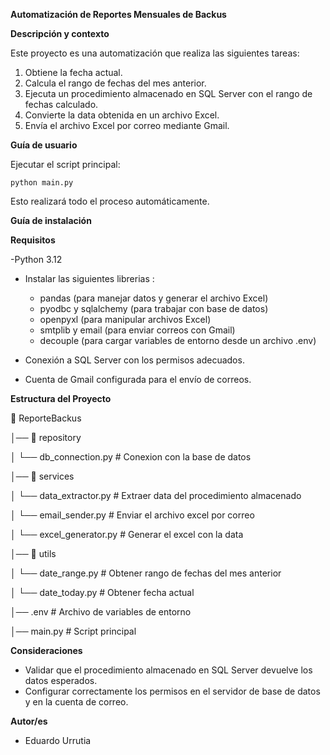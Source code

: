 **Automatización de Reportes Mensuales de Backus**

**Descripción y contexto**

Este proyecto es una automatización que realiza las siguientes tareas:

1. Obtiene la fecha actual.
1. Calcula el rango de fechas del mes anterior.
1. Ejecuta un procedimiento almacenado en SQL Server con el rango de fechas calculado.
1. Convierte la data obtenida en un archivo Excel.
1. Envía el archivo Excel por correo mediante Gmail.


**Guía de usuario**

Ejecutar el script principal:

	python main.py

Esto realizará todo el proceso automáticamente.


**Guía de instalación**

**Requisitos**

-Python 3.12
- Instalar las siguientes librerias : 
  - pandas (para manejar datos y generar el archivo Excel)
  - pyodbc y sqlalchemy (para trabajar con base de datos)
  - openpyxl (para manipular archivos Excel)
  - smtplib y email (para enviar correos con Gmail)
  - decouple (para cargar variables de entorno desde un archivo  .env)

- Conexión a SQL Server con los permisos adecuados.
- Cuenta de Gmail configurada para el envío de correos.



**Estructura del Proyecto**

📂 ReporteBackus 

│── 📂 repository

│   └── db_connection.py        # Conexion con la base de datos

│── 📂 services 

│   └── data_extractor.py  # Extraer data del procedimiento almacenado

│   └── email_sender.py  # Enviar el archivo excel por correo

│   └── excel_generator.py  # Generar el excel con la data

│── 📂 utils  

│   └── date_range.py  # Obtener rango de fechas del mes anterior

│   └── date_today.py  # Obtener fecha actual

│── .env                 # Archivo de variables de entorno

│── main.py              # Script principal


**Consideraciones**

- Validar que el procedimiento almacenado en SQL Server devuelve los datos esperados.
- Configurar correctamente los permisos en el servidor de base de datos y en la cuenta de correo.


**Autor/es**

- Eduardo Urrutia

[Python Version]: data:image/png;base64,iVBORw0KGgoAAAANSUhEUgAAACAAAAAgCAYAAABzenr0AAAABHNCSVQICAgIfAhkiAAAAAlwSFlzAAAOxAAADsQBlSsOGwAAABpJREFUWIXtwQEBAAAAgiD/r25IQAEAAADvBhAgAAFHAaCIAAAAAElFTkSuQmCC
